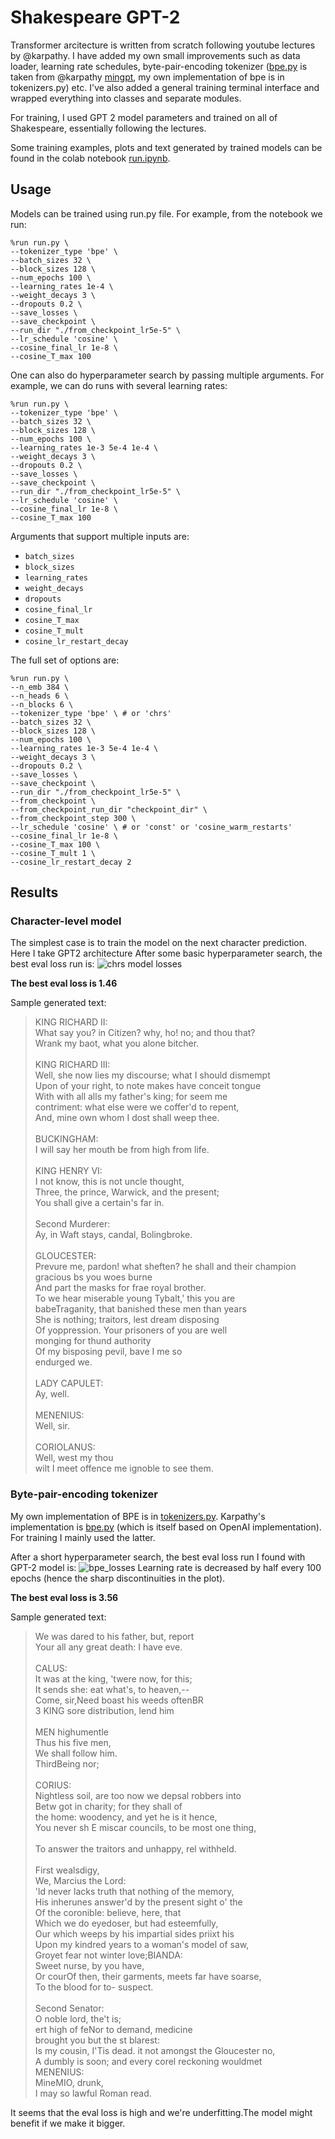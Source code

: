 # Shakespeare GPT-2

Transformer arcitecture is written from scratch following youtube lectures by @karpathy. I have added my own small improvements such as data loader, learning rate schedules, byte-pair-encoding tokenizer ([bpe.py]() is taken from @karpathy [mingpt](https://github.com/karpathy/minGPT/tree/master), my own implementation of bpe is in tokenizers.py) etc. I've also added a general training terminal interface and wrapped everything into classes and separate modules.

For training, I used GPT 2 model parameters and trained on all of Shakespeare, essentially following the lectures.

Some training examples, plots and text generated by trained models can be found in the colab notebook [run.ipynb]().

## Usage

Models can be trained using run.py file. For example, from the notebook we run:

```
%run run.py \
--tokenizer_type 'bpe' \
--batch_sizes 32 \
--block_sizes 128 \
--num_epochs 100 \
--learning_rates 1e-4 \
--weight_decays 3 \
--dropouts 0.2 \
--save_losses \
--save_checkpoint \
--run_dir "./from_checkpoint_lr5e-5" \
--lr_schedule 'cosine' \
--cosine_final_lr 1e-8 \
--cosine_T_max 100
```


One can also do hyperparameter search by passing multiple arguments. For example, we can do runs with several learning rates:

```
%run run.py \
--tokenizer_type 'bpe' \
--batch_sizes 32 \
--block_sizes 128 \
--num_epochs 100 \
--learning_rates 1e-3 5e-4 1e-4 \
--weight_decays 3 \
--dropouts 0.2 \
--save_losses \
--save_checkpoint \
--run_dir "./from_checkpoint_lr5e-5" \
--lr_schedule 'cosine' \
--cosine_final_lr 1e-8 \
--cosine_T_max 100
```

Arguments that support multiple inputs are: 
* `batch_sizes`
* `block_sizes`
* `learning_rates`
* `weight_decays`
* `dropouts`
* `cosine_final_lr`
* `cosine_T_max`
* `cosine_T_mult`
* `cosine_lr_restart_decay`

The full set of options are:

```
%run run.py \
--n_emb 384 \
--n_heads 6 \
--n_blocks 6 \
--tokenizer_type 'bpe' \ # or 'chrs'
--batch_sizes 32 \
--block_sizes 128 \
--num_epochs 100 \
--learning_rates 1e-3 5e-4 1e-4 \
--weight_decays 3 \
--dropouts 0.2 \
--save_losses \
--save_checkpoint \
--run_dir "./from_checkpoint_lr5e-5" \
--from_checkpoint \
--from_checkpoint_run_dir "checkpoint_dir" \
--from_checkpoint_step 300 \
--lr_schedule 'cosine' \ # or 'const' or 'cosine_warm_restarts'
--cosine_final_lr 1e-8 \
--cosine_T_max 100 \
--cosine_T_mult 1 \
--cosine_lr_restart_decay 2
```

## Results

### Character-level model

The simplest case is to train the model on the next character prediction. Here I take GPT2 architecture After some basic hyperparameter search, the best eval loss run is: ![chrs model losses](chrs_losses.png "Losses")

**The best eval loss is 1.46**

Sample generated text:


> KING RICHARD II:<br>
> What say you? in Citizen? why, ho! no; and thou that?<br>
> Wrank my baot, what you alone bitcher.<br>
> <br>
> KING RICHARD III:<br>
> Well, she now lies my discourse; what I should dismempt<br>
> Upon of your right, to note makes have conceit tongue<br>
> With with all alls my father's king; for seem me<br>
> contriment: what else were we coffer'd to repent,<br>
> And, mine own whom I dost shall weep thee.<br>
> <br>
> BUCKINGHAM:<br>
> I will say her mouth be from high from life.<br>
> <br>
> KING HENRY VI:<br>
> I not know, this is not uncle thought,<br>
> Three, the prince, Warwick, and the present;<br>
> You shall give a certain's far in.<br>
> <br>
> Second Murderer:<br>
> Ay, in Waft stays, candal, Bolingbroke.<br>
> <br>
> GLOUCESTER:<br>
> Prevure me, pardon! what sheften? he shall and their champion<br>
> gracious bs you woes burne<br>
> And part the masks for frae royal brother.<br>
> To we hear miserable young Tybalt,' this you are<br>
> babeTraganity, that banished these men than years<br>
> She is nothing; traitors, lest dream disposing<br>
> Of yoppression. Your prisoners of you are well<br>
> monging for thund authority<br>
> Of my bisposing pevil, bave I me so<br>
> endurged we.<br>
> <br>
> LADY CAPULET:<br>
> Ay, well.<br>
> <br>
> MENENIUS:<br>
> Well, sir.<br>
> <br>
> CORIOLANUS:<br>
> Well, west my thou<br>
> wilt I meet offence me ignoble to see them.<br>


### Byte-pair-encoding tokenizer

My own implementation of BPE is in [tokenizers.py](tokenizers.py). Karpathy's implementation is [bpe.py](bpe.py) (which is itself based on OpenAI implementation). For training I mainly used the latter.

After a short hyperparameter search, the best eval loss run I found with GPT-2 model is: ![bpe_losses](bpe_losses.png) Learning rate is decreased by half every 100 epochs (hence the sharp discontinuities in the plot). 

**The best eval loss is 3.56**

Sample generated text:

> We was dared to his father, but, report<br>
> Your all any great death: I have eve.<br>
> <br>
> CALUS:<br>
> It was at the king, 'twere now, for this;<br>
> It sends she: eat what's, to heaven,--<br>
> Come, sir,Need boast his weeds oftenBR<br>
> 3 KING sore distribution, lend him<br>
> <br>
> MEN highumentle<br>
> Thus his five men,<br>
> We shall follow him.<br>
> ThirdBeing nor;<br>
> <br>
> CORIUS:<br>
> Nightless soil, are too now we depsal robbers into<br>
> Betw got in charity; for they shall of<br>
> the home: woodency, and yet he is it hence,<br>
> You never sh E miscar councils, to be most one thing,<br>
> <br>
> To answer the traitors and unhappy, rel withheld.<br>
> <br>
> First wealsdigy,<br>
> We, Marcius the Lord:<br>
> 'ld never lacks truth that nothing of the memory,<br>
> His inherunes answer'd by the present sight o' the<br>
> Of the coronible: believe, here, that<br>
> Which we do eyedoser, but had esteemfully,<br>
> Our which weeps by his impartial sides priixt his<br>
> Upon my kindred years to a woman's model of saw,<br>
> Groyet fear not winter love;BIANDA:<br>
> Sweet nurse, by you have,<br>
> Or courOf then, their garments, meets far have soarse,<br>
> To the blood for to- suspect.<br>
> <br>
> Second Senator:<br>
> O noble lord, the't is;<br>
> ert high of feNor to demand, medicine<br>
>  brought you but the st blarest:<br>
> Is my cousin, I'Tis dead. it not amongst the Gloucester no,<br>
> A dumbly is soon; and every corel reckoning wouldmet<br>
> MENENIUS:<br>
> MineMIO, drunk,<br>
> I may so lawful Roman read.<br>


It seems that the eval loss is high and we're underfitting.The model might benefit if we make it bigger.

